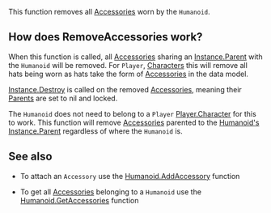 This function removes all [Accessories](https://developer.roblox.com/api-reference/class/Accessory) worn by the `Humanoid`.

## How does RemoveAccessories work?

When this function is called, all [Accessories](https://developer.roblox.com/api-reference/class/Accessory) sharing an [Instance.Parent](https://developer.roblox.com/api-reference/property/Instance/Parent) with the `Humanoid` will be removed. For `Player`, [Characters](https://developer.roblox.com/api-reference/property/Player/Character) this will remove all hats being worn as hats take the form of [Accessories](https://developer.roblox.com/api-reference/class/Accessory) in the data model.

[Instance.Destroy](https://developer.roblox.com/api-reference/function/Instance/Destroy) is called on the removed [Accessories](https://developer.roblox.com/api-reference/class/Accessory), meaning their [Parents](https://developer.roblox.com/api-reference/property/Instance/Parent) are set to nil and locked.

The `Humanoid` does not need to belong to a `Player` [Player.Character](https://developer.roblox.com/api-reference/property/Player/Character) for this to work. This function will remove [Accessories](https://developer.roblox.com/api-reference/class/Accessory) parented to the [Humanoid's](https://developer.roblox.com/api-reference/class/Humanoid) [Instance.Parent](https://developer.roblox.com/api-reference/property/Instance/Parent) regardless of where the `Humanoid` is.

## See also

 - To attach an `Accessory` use the [Humanoid.AddAccessory](https://developer.roblox.com/api-reference/function/Humanoid/AddAccessory) function

 - To get all [Accessories](https://developer.roblox.com/api-reference/class/Accessory) belonging to a `Humanoid` use the [Humanoid.GetAccessories](https://developer.roblox.com/api-reference/function/Humanoid/GetAccessories) function
